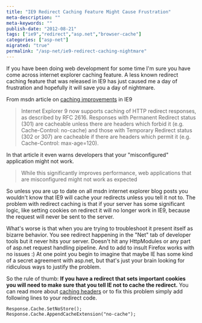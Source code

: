 ```yaml
---
title: "IE9 Redirect Caching Feature Might Cause Frustration"
meta-description: ""
meta-keywords: ""
publish-date: "2012-08-21"
tags: ["ie9","redirect","asp.net","browser-cache"]
categories: ["asp-net"]
migrated: "true"
permalink: "/asp-net/ie9-redirect-caching-nightmare"
---
```

If you have been doing web development for some time I'm sure you have come across internet explorer caching feature. A less known redirect caching feature that was released in IE9 has just caused me a day of frustration and hopefully it will save you a day of nightmare. 

From msdn article on [caching improvements][1] in IE9 

> Internet Explorer 9 now supports
> caching of HTTP redirect responses, as
> described by RFC 2616. Responses with
> Permanent Redirect status (301) are
> cacheable unless there are headers
> which forbid it (e.g. Cache-Control:
> no-cache) and those with Temporary
> Redirect status (302 or 307) are
> cacheable if there are headers which
> permit it (e.g. Cache-Control:
> max-age=120).

In that article it even warns developers that your "misconfigured" application might not work.

> While this significantly improves
> performance, web applications that are
> misconfigured might not work as
> expected

So unless you are up to date on all msdn internet explorer blog posts you wouldn't know that IE9 will cache your redirects unless you tell it not to. The problem with redirect caching is that if your server has some significant logic, like setting cookies on redirect it will no longer work in IE9, because the request will never be sent to the server.

What's worse is that when you are trying to troubleshoot it present itself as bizarre behavior. You see redirect happening in the "Net" tab of developer tools but it never hits your server. Doesn't hit any HttpModules or any part of asp.net request handling pipeline. And to add to insult Firefox works with no issues :) At one point you begin to imagine that maybe IE has some kind of a secret agreement with asp.net, but that's just your brain looking for ridiculous ways to justify the problem.

So the rule of thumb: **If you have a redirect that sets important cookies you will need to make sure that you tell IE not to cache the redirect.** You can read more about [caching headers][2] or to fix this problem simply add following lines to your redirect code.

    Response.Cache.SetNoStore();
    Response.Cache.AppendCacheExtension("no-cache");

  [1]: http://blogs.msdn.com/b/ie/archive/2010/07/14/caching-improvements-in-internet-explorer-9.aspx
  [2]: http://blog.maskalik.com/asp-net/resolving-browser-back-button-with-caching-pages